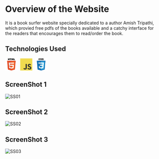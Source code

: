 # Overview of the Website
It is a book surfer website specially dedicated to a author Amish Tripathi, which provied free pdfs of the books available and a catchy interface for the readers that encourages them to read/order the book.

## Technologies Used
<img src="https://raw.githubusercontent.com/devicons/devicon/master/icons/html5/html5-original-wordmark.svg" alt="html5" width="40" height="40"/>&nbsp;
<img src="https://raw.githubusercontent.com/devicons/devicon/master/icons/javascript/javascript-original.svg" alt="javascript" width="40" height="40"/>&nbsp;
<img src="https://raw.githubusercontent.com/devicons/devicon/master/icons/css3/css3-original-wordmark.svg" alt="css3" width="40" height="40"/>&nbsp;

## ScreenShot 1
![SS01](https://github.com/himxnshutripathi/amishverse/assets/55108251/f346904d-aa2e-4a99-a8eb-0d499097f365)

## ScreenShot 2
![SS02](https://github.com/himxnshutripathi/amishverse/assets/55108251/302816e7-9e01-4fbb-ad38-4af71ac93eda)

## ScreenShot 3
![SS03](https://github.com/himxnshutripathi/amishverse/assets/55108251/3df9ab54-6320-4505-84bb-374c154584ba)
